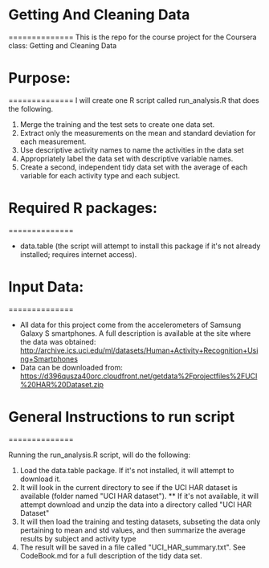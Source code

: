 # Getting And Cleaning Data
==============
This is the repo for the course project for the Coursera class: Getting and Cleaning Data

# Purpose:
==============
I will create one R script called run_analysis.R that does the following. 

1. Merge the training and the test sets to create one data set.
2. Extract only the measurements on the mean and standard deviation for each measurement. 
3. Use descriptive activity names to name the activities in the data set
4. Appropriately label the data set with descriptive variable names. 
5. Create a second, independent tidy data set with the average of each variable for each activity type and each subject.

# Required R packages:
==============
* data.table (the script will attempt to install this package if it's not already installed; requires internet access).

# Input Data:
==============

* All data for this project come from the accelerometers of Samsung Galaxy S smartphones. A full description is available at the site where the data was obtained: http://archive.ics.uci.edu/ml/datasets/Human+Activity+Recognition+Using+Smartphones 
* Data can be downloaded from: https://d396qusza40orc.cloudfront.net/getdata%2Fprojectfiles%2FUCI%20HAR%20Dataset.zip

# General Instructions to run script
==============

Running the run_analysis.R script, will do the following:
1. Load the data.table package. If it's not installed, it will attempt to download it.
2. It will look in the current directory to see if the UCI HAR dataset is available (folder named "UCI HAR dataset").
** If it's not available, it will attempt download and unzip the data into a directory called "UCI HAR Dataset"
3. It will then load the training and testing datasets, subseting the data only pertaining to mean and std values, and then summarize the average results by subject and activity type
4. The result will be saved in a file called "UCI_HAR_summary.txt". See CodeBook.md for a full description of the tidy data set.
